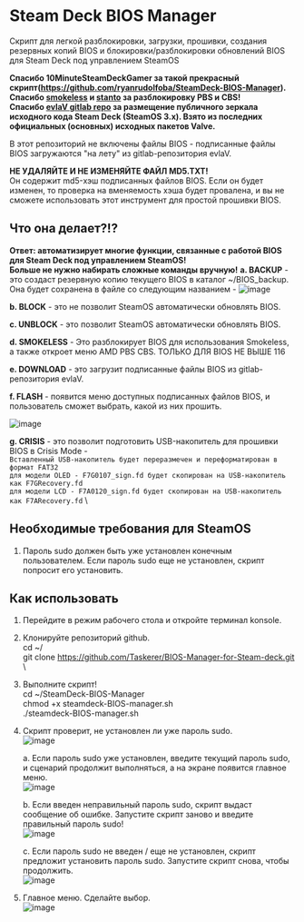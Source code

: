 # Steam Deck BIOS Manager

Скрипт для легкой разблокировки, загрузки, прошивки, создания резервных копий BIOS и блокировки/разблокировки обновлений BIOS для Steam Deck под управлением SteamOS

**Спасибо 10MinuteSteamDeckGamer за такой прекрасный скрипт(https://github.com/ryanrudolfoba/SteamDeck-BIOS-Manager). Спасибо [smokeless](https://github.com/SmokelessCPUv2/) и [stanto](https://stanto.com) за разблокировку PBS и CBS!\
Спасибо [evlaV gitlab repo](https://gitlab.com/evlaV/jupiter-PKGBUILD) за размещение публичного зеркала исходного кода Steam Deck (SteamOS 3.x). Взято из последних официальных (основных) исходных пакетов Valve.**

В этот репозиторий не включены файлы BIOS - подписанные файлы BIOS загружаются "на лету" из gitlab-репозитория evlaV.

**НЕ УДАЛЯЙТЕ И НЕ ИЗМЕНЯЙТЕ ФАЙЛ MD5.TXT!** \
Он содержит md5-хэш подписанных файлов BIOS. Если он будет изменен, то проверка на вменяемость хэша будет провалена, и вы не сможете использовать этот инструмент для простой прошивки BIOS.

## Что она делает?!?
**Ответ: автоматизирует многие функции, связанные с работой BIOS для Steam Deck под управлением SteamOS! \
Больше не нужно набирать сложные команды вручную!**
**a. BACKUP** - это создаст резервную копию текущего BIOS в каталог ~/BIOS_backup. Она будет сохранена в файле со следующим названием - 
![image](https://github.com/ryanrudolfoba/SteamDeck-BIOS-Manager/assets/98122529/bc7d465c-f87b-4b97-b410-77d4afc2703f)

**b. BLOCK** - это не позволит SteamOS автоматически обновлять BIOS.

**c. UNBLOCK** - это позволит SteamOS автоматически обновлять BIOS.

**d. SMOKELESS** - Это разблокирует BIOS для использования Smokeless, а также откроет меню AMD PBS CBS. ТОЛЬКО ДЛЯ BIOS НЕ ВЫШЕ 116

**e. DOWNLOAD** - это загрузит подписанные файлы BIOS из gitlab-репозитория evlaV.

**f. FLASH** - появится меню доступных подписанных файлов BIOS, и пользователь сможет выбрать, какой из них прошить.

![image](https://github.com/ryanrudolfoba/SteamDeck-BIOS-Manager/assets/98122529/d6ad02e3-c6c6-4a11-a113-e4c0ada614b6)

**g. CRISIS** -  это позволит подготовить USB-накопитель для прошивки BIOS в Crisis Mode - \
   `Вставленный USB-накопитель будет переразмечен и переформатирован в формат FAT32` \
	`для модели OLED - F7G0107_sign.fd будет скопирован на USB-накопитель как F7GRecovery.fd` \
	`для модели LCD - F7A0120_sign.fd будет скопирован на USB-накопитель как F7ARecovery.fd` \


## Необходимые требования для SteamOS
1. Пароль sudo должен быть уже установлен конечным пользователем. Если пароль sudo еще не установлен, скрипт попросит его установить.

## Как использовать
1. Перейдите в режим рабочего стола и откройте терминал konsole.
2. Клонируйте репозиторий github. \
   cd ~/ \
   git clone https://github.com/Taskerer/BIOS-Manager-for-Steam-deck.git \
3. Выполните скрипт! \
   cd ~/SteamDeck-BIOS-Manager \
   chmod +x steamdeck-BIOS-manager.sh \
   ./steamdeck-BIOS-manager.sh
   
4. Скрипт проверит, не установлен ли уже пароль sudo.\
![image](https://github.com/ryanrudolfoba/SteamDeck-BIOS-Manager/assets/98122529/15a9d968-2602-43a5-8e7f-54628db00171)

   a. Если пароль sudo уже установлен, введите текущий пароль sudo, и сценарий продолжит выполняться, а на экране появится главное меню. \
   ![image](https://github.com/ryanrudolfoba/SteamDeck-BIOS-Manager/assets/98122529/83f8f0e7-b1f6-43fb-b577-86ebdc434683)

   b. Если введен неправильный пароль sudo, скрипт выдаст сообщение об ошибке. Запустите скрипт заново и введите правильный пароль sudo! \
   ![image](https://github.com/ryanrudolfoba/SteamDeck-BIOS-Manager/assets/98122529/8a56e14c-3432-4e94-85fc-7a7e39a3e6d6)
      
   c. Если пароль sudo не введен / еще не установлен, скрипт предложит установить пароль sudo. Запустите скрипт снова, чтобы продолжить.\
   ![image](https://github.com/ryanrudolfoba/SteamDeck-BIOS-Manager/assets/98122529/8db149de-07f3-40ba-9a96-96bc77da7543)

5. Главное меню. Сделайте выбор.\
![image](https://github.com/ryanrudolfoba/SteamDeck-BIOS-Manager/assets/98122529/ca654997-a816-4fa5-867a-631c28d343f2)


